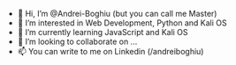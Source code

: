- 👋 Hi, I’m @Andrei-Boghiu (but you can call me Master)
- 👀 I’m interested in Web Development, Python and Kali OS
- 🌱 I’m currently learning JavaScript and Kali OS
- 💞️ I’m looking to collaborate on ...
- 📫 You can write to me on Linkedin (/andreiboghiu)

